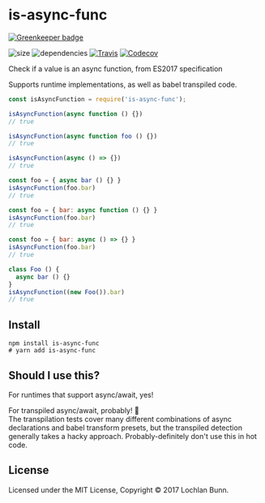 # is-async-func

[![Greenkeeper badge](https://badges.greenkeeper.io/loklaan/is-async-func.svg)](https://greenkeeper.io/)

![size](https://img.shields.io/badge/size-282%20B-grey.svg)
![dependencies](https://img.shields.io/badge/dependencies-0-grey.svg)
[![Travis](https://img.shields.io/travis/loklaan/is-async-func.svg)](https://travis-ci.org/loklaan/is-async-func)
[![Codecov](https://img.shields.io/codecov/c/github/loklaan/is-async-func.svg)](https://codecov.io/gh/loklaan/is-async-func)

Check if a value is an async function, from ES2017 specification

Supports runtime implementations, as well as babel transpiled code.

```js
const isAsyncFunction = require('is-async-func');

isAsyncFunction(async function () {})
// true

isAsyncFunction(async function foo () {})
// true

isAsyncFunction(async () => {})
// true

const foo = { async bar () {} }
isAsyncFunction(foo.bar)
// true

const foo = { bar: async function () {} }
isAsyncFunction(foo.bar)
// true

const foo = { bar: async () => {} }
isAsyncFunction(foo.bar)
// true

class Foo () {
  async bar () {}
}
isAsyncFunction((new Foo()).bar)
// true
```

## Install

```shell
npm install is-async-func
# yarn add is-async-func
```

## Should I use this?

For runtimes that support async/await, yes!

For transpiled async/await, probably! :grimacing:  
The transpilation tests cover many different combinations of async declarations and babel transform presets, but the transpiled detection generally takes a hacky approach. Probably-definitely don't use this in hot code.

## License

Licensed under the MIT License, Copyright © 2017 Lochlan Bunn.